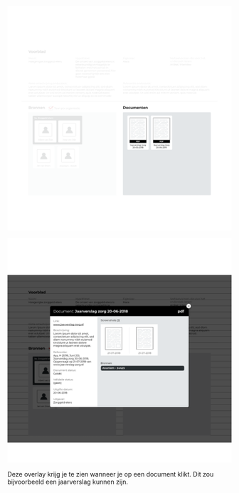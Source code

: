 ![Documenten](content/documents.png)


![Overlay document](content/designs3.png)

Deze overlay krijg je te zien wanneer je op een document klikt. Dit zou bijvoorbeeld een jaarverslag kunnen zijn.
